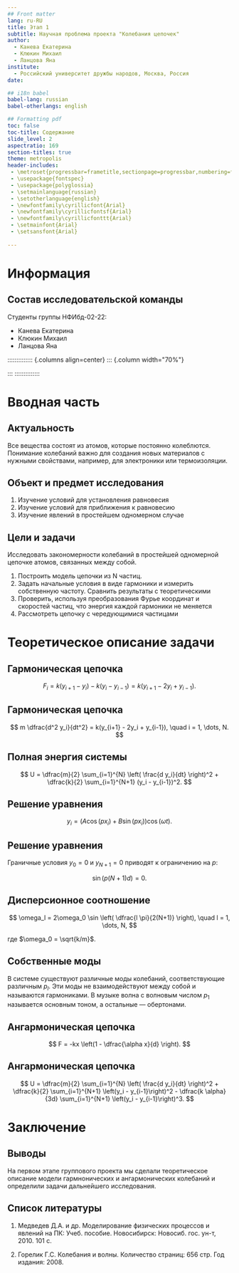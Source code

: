 ```yaml
---
## Front matter
lang: ru-RU
title: Этап 1
subtitle: Научная проблема проекта "Колебания цепочек"
author:
  - Канева Екатерина
  - Клюкин Михаил
  - Ланцова Яна
institute:
  - Российский университет дружбы народов, Москва, Россия
date: 

## i18n babel
babel-lang: russian
babel-otherlangs: english

## Formatting pdf
toc: false
toc-title: Содержание
slide_level: 2
aspectratio: 169
section-titles: true
theme: metropolis
header-includes:
 - \metroset{progressbar=frametitle,sectionpage=progressbar,numbering=fraction}
 - \usepackage{fontspec}
 - \usepackage{polyglossia}
 - \setmainlanguage{russian}
 - \setotherlanguage{english}
 - \newfontfamily\cyrillicfont{Arial}
 - \newfontfamily\cyrillicfontsf{Arial}
 - \newfontfamily\cyrillicfonttt{Arial}
 - \setmainfont{Arial}
 - \setsansfont{Arial}
 
---
```


# Информация

## Состав исследовательской команды

Студенты группы НФИбд-02-22:

- Канева Екатерина
- Клюкин Михаил
- Ланцова Яна

:::::::::::::: {.columns align=center}
::: {.column width="70%"}

:::
::::::::::::::

# Вводная часть

## Актуальность

Все вещества состоят из атомов, которые постоянно колеблются.
Понимание колебаний важно для создания новых материалов с нужными свойствами, например, для электроники или термоизоляции.

## Объект и предмет исследования

1. Изучение условий для установления равновесия 
2. Изучение условий для приближения к равновесию
3. Изучение явлений в простейшем одномерном случае

## Цели и задачи

Исследовать закономерности колебаний в простейшей одномерной цепочке атомов, связанных между собой.

1. Построить модель цепочки из N частиц.
2. Задать начальные условия в виде гармоники и измерить собственную частоту. Сравнить результаты с теоретическими
3. Проверить, используя преобразования Фурье координат и скоростей частиц, что энергия каждой гармоники не меняется
4. Рассмотреть цепочку с чередующимися частицами

# Теоретическое описание задачи

## Гармоническая цепочка

$$
F_i = k(y_{i+1} - y_i) - k(y_i - y_{i-1}) = k(y_{i+1} - 2y_i + y_{i-1}).
$$

## Гармоническая цепочка

$$
m \dfrac{d^2 y_i}{dt^2} = k(y_{i+1} - 2y_i + y_{i-1}), \quad i = 1, \dots, N.
$$

## Полная энергия системы

$$
U = \dfrac{m}{2} \sum_{i=1}^{N} \left( \frac{d y_i}{dt} \right)^2 + \dfrac{k}{2} \sum_{i=1}^{N+1} (y_i - y_{i-1})^2.
$$

## Решение уравнения

$$
y_i = \left( A \cos (p x_i) + B \sin (p x_i) \right) \cos (\omega t).
$$

## Решение уравнения

Граничные условия $y_0 = 0$ и $y_{N+1} = 0$ приводят к ограничению на $p$:

$$
\sin (p (N+1)d) = 0.
$$

## Дисперсионное соотношение

$$
\omega_l = 2\omega_0 \sin \left( \dfrac{l \pi}{2(N+1)} \right), \quad l = 1, \dots, N,
$$

где $\omega_0 = \sqrt{k/m}$.

## Собственные моды

В системе существуют различные моды колебаний, соответствующие различным $p_l$. Эти моды не взаимодействуют между собой и называются гармониками. В музыке волна с волновым числом $p_1$ называется основным тоном, а остальные — обертонами.

## Ангармоническая цепочка

$$
 F = -kx \left(1 - \dfrac{\alpha x}{d} \right).
$$

## Ангармоническая цепочка

$$
 U = \dfrac{m}{2} \sum_{i=1}^{N} \left( \frac{d y_i}{dt} \right)^2 + \dfrac{k}{2} \sum_{i=1}^{N+1} \left(y_i - y_{i-1}\right)^2 - \dfrac{k \alpha}{3d} \sum_{i=1}^{N+1} \left(y_i - y_{i-1}\right)^3.
$$

# Заключение

## Выводы

На первом этапе группового проекта мы сделали теоретическое описание модели гармнонических и ангармонических колебаний и определили задачи дальнейшего исследования.

## Список литературы

1. Медведев Д.А. и др. Моделирование физических процессов и явлений на ПК: Учеб. пособие. Новосибирск: Новосиб. гос. ун-т, 2010. 101 с.

2. Горелик Г.С. Колебания и волны. Количество страниц: 656 стр. Год издания: 2008. 
